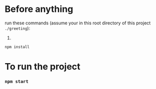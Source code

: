 # Before anything

run these commands (assume your in this root directory of this project `./greeting`):

1.

```
npm install
```

# To run the project

### `npm start`
